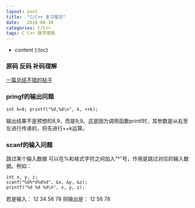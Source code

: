 ```yaml
---
layout: post
title:  "C/C++ 复习笔记"
date:   2016-08-30 
categories: C/C++ 
tags: C C++ 数字逻辑
---
```


* content
{:toc}

### 原码 反码 补码理解
[一篇总结不错的帖子](http://www.cnblogs.com/zhangziqiu/archive/2011/03/30/ComputerCode.html)
### pringf的输出问题
```
int k=8; printf("%d,%d\n", k, ++k);
```
输出结果不是预想的8,9，而是9,9。这是因为调用函数printf时，其参数是从右至左进行传递的，将先进行++k运算。




### scanf的输入问题
跳过某个输入数据
可以在%和格式字符之间加入“*”号，作用是跳过对应的输入数据。例如：
```
int x, y, z;
scanf("%d%*d%d%d", &x, &y, &z);
printf("%d %d %d\n", x, y, z);
```
若是输入：
12 34 56 78
则输出是：
12 56 78
